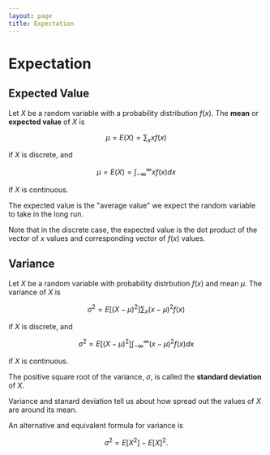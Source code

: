 ```yaml
---
layout: page
title: Expectation
---
```


# Expectation

## Expected Value

Let $X$ be a random variable with a probability distribution $f(x).$ The **mean** or **expected value** of $X$ is

$$ \mu = E(X) = \sum_{x}{x f(x)} $$

if $X$ is discrete, and

$$ \mu = E(X) = \int_{-\infty}^{\infty}{x f(x) dx} $$

if $X$ is continuous.

The expected value is the "average value" we expect the random variable to take in the long run.

Note that in the discrete case, the expected value is the dot product of the vector of $x$ values and corresponding vector of $f(x)$ values.

## Variance

Let $X$ be a random variable with probability distrbution $f(x)$ and mean $\mu.$ The variance of $X$ is

$$ \sigma^2 = E[(X - \mu)^2] \sum_{x}{(x - \mu)^2 f(x)} $$

if $X$ is discrete, and

$$ \sigma^2 = E[(X - \mu)^2] \int_{-\infty}^{\infty}{(x - \mu)^2 f(x) dx} $$

if $X$ is continuous.

The positive square root of the variance, $\sigma,$ is called the **standard deviation** of $X.$

Variance and stanard deviation tell us about how spread out the values of $X$ are around its mean.

An alternative and equivalent formula for variance is

$$ \sigma^2 = E[X^2] - E[X]^2. $$